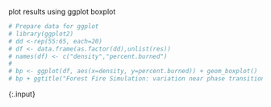 ---
---
  
plot results using ggplot boxplot
  

~~~r
# Prepare data for ggplot
# library(ggplot2)
# dd <-rep(55:65, each=20)
# df <- data.frame(as.factor(dd),unlist(res))
# names(df) <- c("density","percent.burned")
# 
# bp <- ggplot(df, aes(x=density, y=percent.burned)) + geom_boxplot()
# bp + ggtitle("Forest Fire Simulation: variation near phase transition")
~~~
{:.input}
